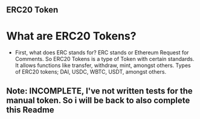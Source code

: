 ## ERC20 Token

# What are ERC20 Tokens? 
* First, what does ERC stands for? ERC stands or Ethereum Request for Comments. So ERC20 Tokens is a type of Token with certain standards. It allows functions like transfer, withdraw, mint, amongst others. Types of ERC20 tokens; DAI, USDC, WBTC, USDT, amongst others.

## Note: INCOMPLETE, I've not written tests for the manual token. So i will be back to also complete this Readme